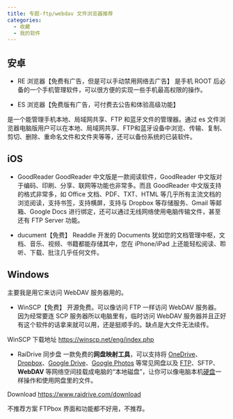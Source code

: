 ```yaml
---
title: 专题-ftp/webdav 文件浏览器推荐
categories:
  - 收藏
  - 我的软件
---
```


## 安卓

* RE 浏览器【免费有广告，但是可以手动禁用网络去广告】
是手机 ROOT 后必备的一个手机管理软件，可以很方便的实现一些手机最高权限的操作。

* ES 浏览器【免费版有广告，可付费去公告和体验高级功能】

是一个能管理手机本地、局域网共享、FTP 和蓝牙文件的管理器。通过 es 文件浏览器电脑版用户可以在本地、局域网共享、FTP和蓝牙设备中浏览、传输、复制、剪切、删除、重命名文件和文件夹等等，还可以备份系统的已装软件。

## iOS

* GoodReader
GoodReader 中文版是一款阅读软件，GoodReader 中文版对于编码、印刷、分享、联网等功能也非常多。而且 GoodReader 中文版支持的格式非常多，如 Office 文档、PDF、TXT、HTML 等几乎所有主流文档的浏览阅读，支持书签，支持横屏，支持与 Dropbox 等存储服务、Gmail 等邮箱、Google Docs 进行绑定，还可以通过无线网络使用电脑传输文件，甚至还有 FTP Server 功能。

* ducument【免费】
Readdle 开发的 Documents 犹如您的文档管理中枢，文档、音乐、视频、书籍都能存储其中，您在 iPhone/iPad 上还能轻松阅读、聆听、下载、批注几乎任何文件。

## Windows

主要我是用它来访问 WebDAV 服务器用的。

* WinSCP【免费】
开源免费。可以像访问 FTP 一样访问 WebDAV 服务器。
因为经常要连 SCP 服务器所以电脑里有，临时访问 WebDAV 服务器并且正好有这个软件的话拿来就可以用，还是挺顺手的。缺点是大文件无法续传。

WinSCP 下载地址
<https://winscp.net/eng/index.php>

* RaiDrive 同步盘
一款免费的**网盘映射工具**，可以支持将 [OneDrive](https://www.iplaysoft.com/onedrive.html)、[Dropbox](https://www.iplaysoft.com/dropbox.html)、[Google Drive](https://www.iplaysoft.com/google-drive.html)、[Google Photos](https://www.iplaysoft.com/google-photos.html) 等常见网盘以及 [FTP](https://www.iplaysoft.com/tag/ftp)、SFTP、**WebDAV** 等网络空间挂载成电脑的“本地磁盘”，让你可以像电脑本机[硬盘](https://www.iplaysoft.com/tag/%E7%A1%AC%E7%9B%98)一样操作和使用网盘里的文件。

Download
<https://www.raidrive.com/download>

不推荐方案
FTPbox 界面和功能都不好用，不推荐。
